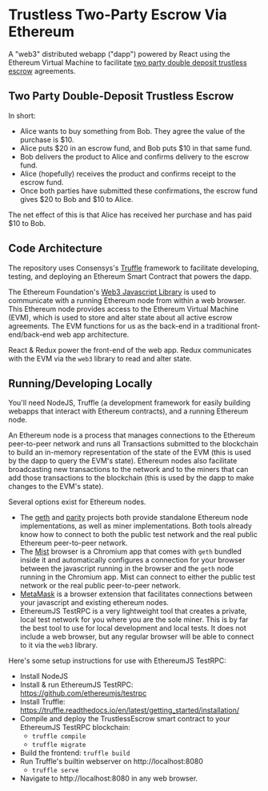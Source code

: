 # Trustless Two-Party Escrow Via Ethereum

A "web3" distributed webapp ("dapp") powered by React using the Ethereum Virtual Machine to facilitate
[two party double deposit trustless escrow](http://blackhalo.info/wp-content/uploads/2014/06/whitepaper_twosided.pdf) agreements.

## Two Party Double-Deposit Trustless Escrow

In short:

- Alice wants to buy something from Bob. They agree the value of the purchase is $10.
- Alice puts $20 in an escrow fund, and Bob puts $10 in that same fund.
- Bob delivers the product to Alice and confirms delivery to the escrow fund.
- Alice (hopefully) receives the product and confirms receipt to the escrow fund.
- Once both parties have submitted these confirmations, the escrow fund gives $20 to Bob and $10 to Alice.

The net effect of this is that Alice has received her purchase and has paid $10 to Bob.

## Code Architecture

The repository uses Consensys's [Truffle](https://truffle.readthedocs.io/en/latest/) framework to facilitate developing, testing, and deploying an Ethereum Smart Contract that powers the dapp.

The Ethereum Foundation's [Web3 Javascript Library](https://github.com/ethereum/wiki/wiki/JavaScript-API) is used to communicate with a running Ethereum node from within a web browser. This Ethereum node provides access to the Ethereum Virtual Machine (EVM), which is used to store and alter state about all active escrow agreements. The EVM functions for us as the back-end in a traditional front-end/back-end web app architecture.

React & Redux power the front-end of the web app. Redux communicates with the EVM via the `web3` library to read and alter state.

## Running/Developing Locally

You'll need NodeJS, Truffle (a development framework for easily building webapps that interact with
Ethereum contracts), and a running Ethereum node.

An Ethereum node is a process that manages connections to the Ethereum peer-to-peer network and runs all Transactions submitted to the blockchain to build an in-memory representation of the state of the EVM (this is used by the dapp to query the EVM's state). Ethereum nodes also facilitate broadcasting new transactions to the network and to the miners that can add those transactions to the blockchain (this is used by the dapp to make changes to the EVM's state).

Several options exist for Ethereum nodes.

- The [geth](https://github.com/ethereum/go-ethereum/wiki/geth) and [parity](https://ethcore.io/parity.html) projects both provide standalone Ethereum node implementations, as well as miner implementations. Both tools already know how to connect to both the public test network and the real public Ethereum peer-to-peer network.
- The [Mist](https://github.com/ethereum/mist) browser is a Chromium app that comes with `geth` bundled inside it and automatically configures a connection for your browser between the javascript running in the browser and the `geth` node running in the Chromium app. Mist can connect to either the public test network or the real public peer-to-peer network.
- [MetaMask](https://metamask.io) is a browser extension that facilitates connections between your javascript and existing ethereum nodes.
- EthereumJS TestRPC is a very lightweight tool that creates a private, local test network for you where you are the sole miner. This is by far the best tool to use for local development and local tests. It does not include a web browser, but any regular browser will be able to connect to it via the `web3` library.

Here's some setup instructions for use with EthereumJS TestRPC:

- Install NodeJS
- Install & run EthereumJS TestRPC: https://github.com/ethereumjs/testrpc
- Install Truffle: https://truffle.readthedocs.io/en/latest/getting_started/installation/
- Compile and deploy the TrustlessEscrow smart contract to your EthereumJS TestRPC blockchain:
  - `truffle compile`
  - `truffle migrate`
- Build the frontend: `truffle build`
- Run Truffle's builtin webserver on http://localhost:8080
  - `truffle serve`
- Navigate to http://localhost:8080 in any web browser.
